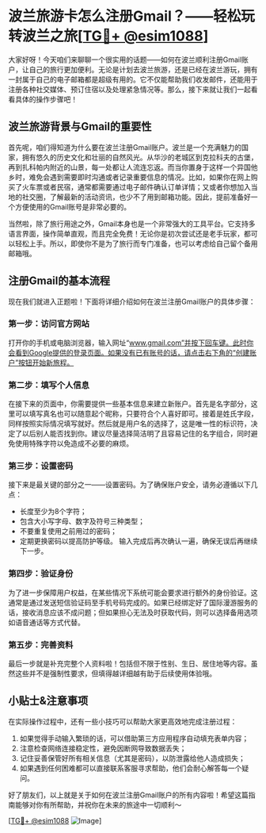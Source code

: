 # 波兰旅游卡怎么注册Gmail？——轻松玩转波兰之旅[[TG💪+ @esim1088](https://t.me/s/esim1088)]

大家好呀！今天咱们来聊聊一个很实用的话题——如何在波兰顺利注册Gmail账户，让自己的旅行更加便利。无论是计划去波兰旅游，还是已经在波兰游玩，拥有一封属于自己的电子邮箱都是超级有用的。它不仅能帮助我们收发邮件，还能用于注册各种社交媒体、预订住宿以及处理紧急情况等。那么，接下来就让我们一起看看具体的操作步骤吧！

## 波兰旅游背景与Gmail的重要性

首先呢，咱们得知道为什么要在波兰注册Gmail账户。波兰是一个充满魅力的国家，拥有悠久的历史文化和壮丽的自然风光。从华沙的老城区到克拉科夫的古堡，再到扎科帕内附近的山景，每一处都让人流连忘返。而当你置身于这样一个异国他乡时，难免会遇到需要即时沟通或者记录重要信息的情况。比如，如果你在网上购买了火车票或者民宿，通常都需要通过电子邮件确认订单详情；又或者你想加入当地的社交圈，了解最新的活动资讯，也少不了用到邮箱功能。因此，提前准备好一个方便使用的Gmail账号是非常必要的。

当然啦，除了旅行用途之外，Gmail本身也是一个非常强大的工具平台。它支持多语言界面，操作简单直观，而且完全免费！无论你是初次尝试还是老手玩家，都可以轻松上手。所以，即使你不是为了旅行而专门准备，也可以考虑给自己留个备用邮箱哦。

## 注册Gmail的基本流程

现在我们就进入正题啦！下面将详细介绍如何在波兰注册Gmail账户的具体步骤：

### 第一步：访问官方网站
打开你的手机或电脑浏览器，输入网址“www.gmail.com”并按下回车键。此时你会看到Google提供的登录页面。如果没有已有账号的话，请点击右下角的“创建账户”按钮开始新旅程。

### 第二步：填写个人信息
在接下来的页面中，你需要提供一些基本信息来建立新账户。首先是名字部分，这里可以填写真名也可以随意起个昵称，只要符合个人喜好即可。接着是姓氏字段，同样按照实际情况填写就好。然后就是用户名的选择了，这是唯一性的标识符，决定了以后别人能否找到你。建议尽量选择简洁明了且容易记住的名字组合，同时避免使用特殊字符以免造成不必要的麻烦。

### 第三步：设置密码
接下来是最关键的部分之一——设置密码。为了确保账户安全，请务必遵循以下几点：
- 长度至少为8个字符；
- 包含大小写字母、数字及符号三种类型；
- 不要重复使用之前用过的密码；
- 定期更换密码以提高防护等级。
输入完成后再次确认一遍，确保无误后再继续下一步。

### 第四步：验证身份
为了进一步保障用户权益，在某些情况下系统可能会要求进行额外的身份验证。这通常是通过发送短信验证码至手机号码完成的。如果已经绑定好了国际漫游服务的话，接收消息应该不成问题；但如果担心无法及时获取代码，则可以选择备用选项如语音通话等方式代替。

### 第五步：完善资料
最后一步就是补充完整个人资料啦！包括但不限于性别、生日、居住地等内容。虽然这些并不是强制性要求，但填得越详细越有助于后续使用体验哦。

## 小贴士&注意事项

在实际操作过程中，还有一些小技巧可以帮助大家更高效地完成注册过程：
1. 如果觉得手动输入繁琐的话，可以借助第三方应用程序自动填充表单内容；
2. 注意检查网络连接稳定性，避免因断网导致数据丢失；
3. 记住妥善保管好所有相关信息（尤其是密码），以防泄露给他人造成损失；
4. 如果遇到任何困难都可以直接联系客服寻求帮助，他们会耐心解答每一个疑问。

好了朋友们，以上就是关于如何在波兰注册Gmail账户的所有内容啦！希望这篇指南能够对你有所帮助，并祝你在未来的旅途中一切顺利～

[[TG💪+ @esim1088](https://t.me/s/esim1088) ![Image](https://i.postimg.cc/4NQfJmqS/Snipaste-2025-05-13-00-14-12.png)]